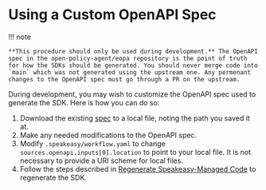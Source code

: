 # Using a Custom OpenAPI Spec

!!! note

    **This procedure should only be used during development.** The OpenAPI spec in the open-policy-agent/eopa repository is the point of truth for how the SDKs should be generated. You should never merge code into `main` which was not generated using the upstream one. Any permenant changes to the OpenAPI spec must go through a PR on the upstream.

During development, you may wish to customize the OpenAPI spec used to generate the SDK. Here is how you can do so:

1. Download the existing [spec](https://github.com/open-policy-agent/eopa/tree/main/openapi) to a local file, noting the path you saved it at.
2. Make any needed modifications to the OpenAPI spec.
3. Modify `.speakeasy/workflow.yaml` to change `sources.openapi.inputs[0].location` to point to your local file. It is not necessary to provide a URI scheme for local files.
4. Follow the steps described in [Regenerate Speakeasy-Managed Code](maintenance/change-speakeasy.md) to regenerate the SDK.

